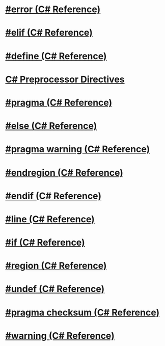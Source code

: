 # [#error (C# Reference)](preprocessor-error.md)
# [#elif (C# Reference)](preprocessor-elif.md)
# [#define (C# Reference)](preprocessor-define.md)
# [C# Preprocessor Directives](index.md)
# [#pragma (C# Reference)](preprocessor-pragma.md)
# [#else (C# Reference)](preprocessor-else.md)
# [#pragma warning (C# Reference)](preprocessor-pragma-warning.md)
# [#endregion (C# Reference)](preprocessor-endregion.md)
# [#endif (C# Reference)](preprocessor-endif.md)
# [#line (C# Reference)](preprocessor-line.md)
# [#if (C# Reference)](preprocessor-if.md)
# [#region (C# Reference)](preprocessor-region.md)
# [#undef (C# Reference)](preprocessor-undef.md)
# [#pragma checksum (C# Reference)](preprocessor-pragma-checksum.md)
# [#warning (C# Reference)](preprocessor-warning.md)
